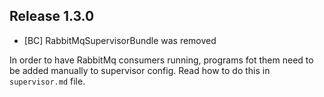 ## Release 1.3.0

* [BC] RabbitMqSupervisorBundle was removed 

In order to have RabbitMq consumers running, programs fot them need to be added manually to supervisor config. 
Read how to do this in `supervisor.md` file.